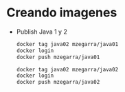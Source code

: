 # Creando imagenes

* Publish Java 1 y 2
    ```bash
    docker tag java02 mzegarra/java01
    docker login
    docker push mzegarra/java01

    docker tag java02 mzegarra/java02
    docker login
    docker push mzegarra/java02
    ```
